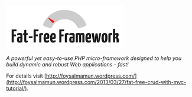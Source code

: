 [![Fat-Free Framework](ui/images/logo.png)](http://fatfree.sf.net/)

*A powerful yet easy-to-use PHP micro-framework designed to help you build dynamic and robust Web applications - fast!*

For details visit [http://foysalmamun.wordpress.com/](http://foysalmamun.wordpress.com/2013/03/27/fat-free-crud-with-mvc-tutorial/).